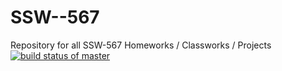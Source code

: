 # SSW--567
Repository for all  SSW-567 Homeworks / Classworks / Projects
[![build status of master](https://travis-ci.org/kylemcshea/SSW-567.svg?branch=main)](https://travis-ci.org/kylemcshea/SSW--567/hw01)
